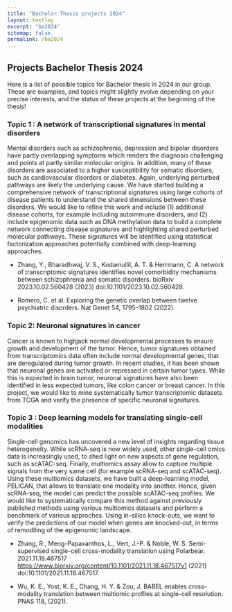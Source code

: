 ```yaml
---
title: "Bachelor Thesis projects 2024"
layout: textlay
excerpt: "ba2024"
sitemap: false
permalink: /ba2024
---
```


## Projects Bachelor Thesis 2024

Here is a list of possible topics for Bachelor thesis in 2024 in our group. These are examples, and topics might slightly evolve depending on your precise interests, and the status of these projects at the beginning of the thesis!

### Topic 1 : A network of transcriptional signatures in mental disorders

Mental disorders such as schizophrenia, depression and bipolar disorders have partly overlapping symptoms which renders the diagnosis challenging and points at partly similar molecular origins. In addition, many of these disorders are associated to a higher susceptibility for somatic disorders, such as cardiovascular disorders or diabetes. Again, underlying perturbed pathways are likely the underlying cause. We have started building a comprehensive network of transcriptional signatures using large cohorts of disease patients to understand the shared dimensions between these disorders. We would like to refine this work and include (1) additional disease cohorts, for example including autoimmune disorders, and (2) include epigenomic data such as DNA methylation data to build a complete network connecting disease signatures and highlighting shared perturbed molecular pathways. These signatures will be identified using statistical factorization approaches potentially combined with deep-learning approaches.

- Zhang, Y., Bharadhwaj, V. S., Kodamullil, A. T. & Herrmann, C. A network of transcriptomic signatures identifies novel comorbidity mechanisms between schizophrenia and somatic disorders. bioRxiv 2023.10.02.560428 (2023) doi:10.1101/2023.10.02.560428.

- Romero, C. et al. Exploring the genetic overlap between twelve psychiatric disorders. Nat Genet 54, 1795–1802 (2022).


### Topic 2: Neuronal signatures in cancer

Cancer is known to highjack normal developmental processes to ensure growth and development of the tumor. Hence, tumor signatures obtained from transcriptomics data often include normal developmental genes, that are deregulated during tumor growth. In recent studies, it has been shown that neuronal genes are activated or repressed in certain tumor types. While this is expected in brain tumor, neuronal signatures have also been identified in less expected tumors, like colon cancer  or breast cancer. In this project, we would like to mine systematically tumor transcriptomic datasets from TCGA and verify the presence of specific neuronal signatures.

### Topic 3 : Deep learning models for translating single-cell modalities

Single-cell genomics has uncovered a new level of insights regarding tissue heterogeneity. While scRNA-seq is now widely used, other single-cell omics data is increasingly used, to shed light on new aspects of gene regulation, such as scATAC-seq. Finally, multiomics assay allow to capture multiple signals from the very same cell (for example scRNA-seq and scATAC-seq). Using these multiomics datasets, we have built a deep-learning model, PELICAN, that allows to translate one modality into another. Hence, given scRNA-seq, the model can predict the possible scATAC-seq profiles. We would like to systematically compare this method against previously published methods using various multiomics datasets and perform a benchmark of various approches. Using in-silico knock-outs, we want to verify the predictions of our model when genes are knocked-out, in terms of remodlling of the epigenomic landscape.


- Zhang, R., Meng-Papaxanthos, L., Vert, J.-P. & Noble, W. S. Semi-supervised single-cell cross-modality translation using Polarbear. 2021.11.18.467517 https://www.biorxiv.org/content/10.1101/2021.11.18.467517v1 (2021) doi:10.1101/2021.11.18.467517.

- Wu, K. E., Yost, K. E., Chang, H. Y. & Zou, J. BABEL enables cross-modality translation between multiomic profiles at single-cell resolution. PNAS 118, (2021).
  
  

